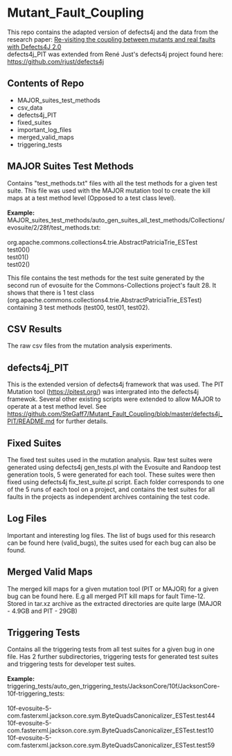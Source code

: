 # Mutant_Fault_Coupling

This repo contains the adapted version of defects4j and the data from the research paper: [Re-visiting the coupling between mutants and real faults with Defects4J 2.0](https://doi.ieeecomputersociety.org/10.1109/ICSTW55395.2022.00042) <br/>
defects4j_PIT was extended from René Just's defects4j project found here: https://github.com/rjust/defects4j

## Contents of Repo

- MAJOR_suites_test_methods
- csv_data
- defects4j_PIT
- fixed_suites
- important_log_files
- merged_valid_maps
- triggering_tests

## MAJOR Suites Test Methods

Contains "test_methods.txt" files with all the test methods for a given test suite. This file was used with the MAJOR mutation tool to create the kill maps at a test method level (Opposed to a test class level).<br/>
<br/>
**Example:** MAJOR_suites_test_methods/auto_gen_suites_all_test_methods/Collections/evosuite/2/28f/test_methods.txt: <br/>
<br/>
org.apache.commons.collections4.trie.AbstractPatriciaTrie_ESTest <br/>
test00() <br/>
test01() <br/>
test02() <br/>

This file contains the test methods for the test suite generated by the second run of evosuite for the Commons-Collections project's fault 28. It shows that there is 1 test class (org.apache.commons.collections4.trie.AbstractPatriciaTrie_ESTest) containing 3 test methods (test00, test01, test02).

## CSV Results

The raw csv files from the mutation analysis experiments.

## defects4j_PIT

This is the extended version of defects4j framework that was used. The PIT Mutation tool (https://pitest.org/) was intergrated into the defects4j framewok. Several other existing scripts were extended to allow MAJOR to operate at a test method level. See https://github.com/SteGaff7/Mutant_Fault_Coupling/blob/master/defects4j_PIT/README.md for further details.

## Fixed Suites

The fixed test suites used in the mutation analysis. Raw test suites were generated using defects4j gen_tests.pl with the Evosuite and Randoop test generation tools, 5 were generated for each tool. These suites were then fixed using defects4j fix_test_suite.pl script. Each folder corresponds to one of the 5 runs of each tool on a project, and contains the test suites for all faults in the projects as independent archives containing the test code.

## Log Files

Important and interesting log files. The list of bugs used for this research can be found here (valid_bugs), the suites used for each bug can also be found.

## Merged Valid Maps

The merged kill maps for a given mutation tool (PIT or MAJOR) for a given bug can be found here. E.g all merged PIT kill maps for fault Time-12. Stored in tar.xz archive as the extracted directories are quite large (MAJOR - 4.9GB and PIT - 29GB)

## Triggering Tests

Contains all the triggering tests from all test suites for a given bug in one file. Has 2 further subdirectories, triggering tests for generated test suites and triggering tests for developer test suites. <br/>
<br/>
**Example:** triggering_tests/auto_gen_triggering_tests/JacksonCore/10f/JacksonCore-10f-triggering_tests: <br/>
<br/>
10f-evosuite-5-com.fasterxml.jackson.core.sym.ByteQuadsCanonicalizer_ESTest.test44<br/>
10f-evosuite-5-com.fasterxml.jackson.core.sym.ByteQuadsCanonicalizer_ESTest.test10<br/>
10f-evosuite-5-com.fasterxml.jackson.core.sym.ByteQuadsCanonicalizer_ESTest.test59<br/>
